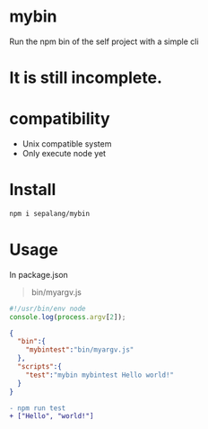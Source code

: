 # mybin
Run the npm bin of the self project with a simple cli

# It is still incomplete.

# compatibility
- Unix compatible system
- Only execute node yet

# Install
```sh
npm i sepalang/mybin
```

# Usage
In package.json

> bin/myargv.js
```js
#!/usr/bin/env node
console.log(process.argv[2]);
```

```json
{
  "bin":{
    "mybintest":"bin/myargv.js"
  },
  "scripts":{
    "test":"mybin mybintest Hello world!"
  }
}
```

```diff
- npm run test
+ ["Hello", "world!"]
```

